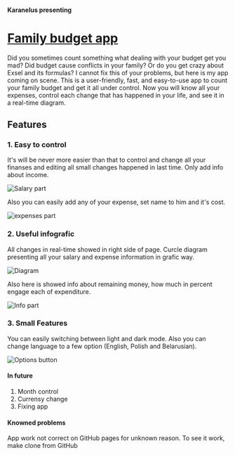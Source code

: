 #### Karanelus presenting

# [Family budget app](https://karanelus.github.io/Family-budget-app/)

Did you sometimes count something what dealing with your budget get you mad? Did budget cause conflicts in your family? Or do you get crazy about Exsel and its formulas? I cannot fix this of your problems, but here is my app coming on scene. This is a user-friendly, fast, and easy-to-use app to count your family budget and get it all under control. Now you will know all your expenses, control each change that has happened in your life, and see it in a real-time diagram.

## Features

### 1. Easy to control

It's will be never more easier than that to control and change all your finanses and editing all small changes happened in last time. Only add info about income.

![Salary part](https://github.com/Karanelus/Family-budget-app/assets/113471991/9e7c24ce-0a69-4396-9ecd-d351ba1dc35e)

Also you can easily add any of your expense, set name to him and it's cost.

![expenses part](https://github.com/Karanelus/Family-budget-app/assets/113471991/d2da456d-296a-4eb7-8163-7f5c02d2ddf3)

### 2. Useful infografic

All changes in real-time showed in right side of page. Curcle diagram presenting all your salary and expense information in grafic way.

![Diagram](https://github.com/Karanelus/Family-budget-app/assets/113471991/318b30e2-ee29-46f1-9bde-263430eb5591)

Also here is showed info about remaining money, how much in percent engage each of expenditure.

![Info part](https://github.com/Karanelus/Family-budget-app/assets/113471991/713f8e17-8921-4e79-9eb2-3a9ec07956c1)

### 3. Small Features

You can easily switching between light and dark mode. Also you can change language to a few option (English, Polish and Belarusian).

![Options button](https://github.com/Karanelus/Family-budget-app/assets/113471991/b910dfaa-5684-423e-a73e-a45ec4b645d7)

#### In future

1. Month control
2. Currensy change
3. Fixing app

#### Knowned problems

App work not correct on GitHub pages for unknown reason. To see it work, make clone from GitHub

